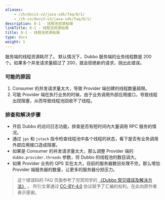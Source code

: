 ```yaml
---
aliases:
    - /zh/docs3-v2/java-sdk/faq/0/1/
    - /zh-cn/docs3-v2/java-sdk/faq/0/1/
description: 0-1 - 线程池资源枯竭
linkTitle: 0-1 - 线程池资源枯竭
title: 0-1 - 线程池资源枯竭
type: docs
weight: 1
---
```






服务端的线程资源耗尽了。
默认情况下，Dubbo 服务端的业务线程数是 200 个。如果多个并发请求量超过了 200，就会拒绝新的请求，抛出此错误。

### 可能的原因
1. Consumer 的并发请求量太大，导致 Provider 端创建的线程数量超限。
2. 可能 Provider 端在执行业务的时候，由于业务调用外部应用接口，导致线程出现阻塞，从而导致线程池回收不了线程。

### 排查和解决步骤
* 开启 Dubbo 的访问日志功能，排查是否有短时间内大量调用 RPC 服务的情况。
* 通过 `jps` 和 `jstack` 指令检查线程池中各个线程的状态，看下是否有业务调用外部应用接口造成阻塞。
* 如果是 Consumer 的并发请求量太大，那么调整 Provider 端的 `dubbo.provider.threads` 参数，将 Dubbo 的线程池的数目调大。
* 如果 Provider 业务的 QPS 实在太大，目前的服务器数目处理不完，那么增加 Provider 端服务器的数量，让更多的服务器分担压力。


> 这个错误码的 FAQ 页面参考了空冥同学的 [《Dubbo 常见错误及解决方法》](https://github.com/StabilityMan/StabilityGuide/blob/master/docs/diagnosis/plugin/rpc/%E7%B3%BB%E7%BB%9F%E7%A8%B3%E5%AE%9A%E6%80%A7%E2%80%94%E2%80%94Dubbo%E5%B8%B8%E8%A7%81%E9%94%99%E8%AF%AF%E5%8F%8A%E8%A7%A3%E5%86%B3%E6%96%B9%E6%B3%95.md) 。
所引文章通过 [CC-BY-4.0](http://creativecommons.org/licenses/by/4.0/) 协议赋予了汇编的权利。在此向原作者表示感谢。